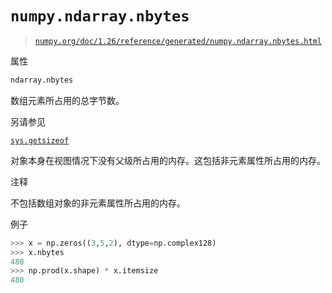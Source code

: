# `numpy.ndarray.nbytes`

> [`numpy.org/doc/1.26/reference/generated/numpy.ndarray.nbytes.html`](https://numpy.org/doc/1.26/reference/generated/numpy.ndarray.nbytes.html)

属性

```py
ndarray.nbytes
```

数组元素所占用的总字节数。

另请参见

[`sys.getsizeof`](https://docs.python.org/3/library/sys.html#sys.getsizeof "(在 Python v3.11 中)")

对象本身在视图情况下没有父级所占用的内存。这包括非元素属性所占用的内存。

注释

不包括数组对象的非元素属性所占用的内存。

例子

```py
>>> x = np.zeros((3,5,2), dtype=np.complex128)
>>> x.nbytes
480
>>> np.prod(x.shape) * x.itemsize
480 
```
